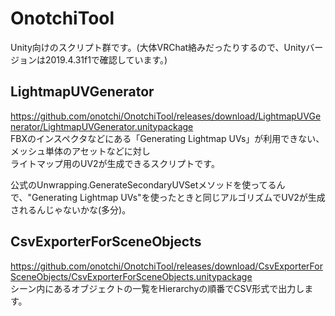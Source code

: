 # OnotchiTool
Unity向けのスクリプト群です。(大体VRChat絡みだったりするので、Unityバージョンは2019.4.31f1で確認しています。)

## LightmapUVGenerator
https://github.com/onotchi/OnotchiTool/releases/download/LightmapUVGenerator/LightmapUVGenerator.unitypackage  
FBXのインスペクタなどにある「Generating Lightmap UVs」が利用できない、メッシュ単体のアセットなどに対し  
ライトマップ用のUV2が生成できるスクリプトです。  

公式のUnwrapping.GenerateSecondaryUVSetメソッドを使ってるんで、"Generating Lightmap UVs"を使ったときと同じアルゴリズムでUV2が生成されるんじゃないかな(多分)。  
  
## CsvExporterForSceneObjects
https://github.com/onotchi/OnotchiTool/releases/download/CsvExporterForSceneObjects/CsvExporterForSceneObjects.unitypackage  
シーン内にあるオブジェクトの一覧をHierarchyの順番でCSV形式で出力します。

